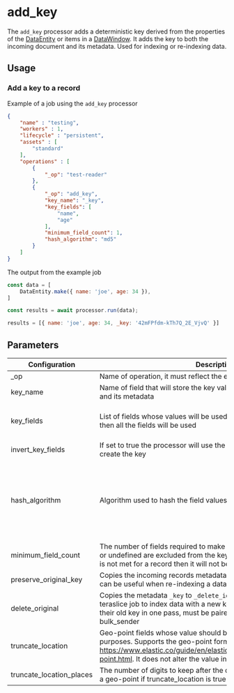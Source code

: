 # add_key

The `add_key` processor adds a deterministic key derived from the properties of the [DataEntity](https://terascope.github.io/teraslice/docs/packages/utils/api/classes/dataentity) or items in a [DataWindow](../entity/data-window.md).  It adds the key to both the incoming document and its metadata. Used for indexing or re-indexing data. 


## Usage

### Add a key to a record

Example of a job using the `add_key` processor

```json
{
    "name" : "testing",
    "workers" : 1,
    "lifecycle" : "persistent",
    "assets" : [
        "standard"
    ],
    "operations" : [
        {
            "_op": "test-reader"
        },
        {
            "_op": "add_key",
            "key_name": "_key",
            "key_fields": [
                "name",
                "age"
            ],
            "minimum_field_count": 1,
            "hash_algorithm": "md5"
        }
    ]
}
```

The output from the example job

```javascript
const data = [
    DataEntity.make({ name: 'joe', age: 34 }),
]

const results = await processor.run(data);

results = [{ name: 'joe', age: 34, _key: '42mFPfdm-kTh7Q_2E_VjvQ' }]
```


## Parameters

| Configuration | Description | Type |  Notes |
| ------------- | ----------- | ---- | ------ |
| _op | Name of operation, it must reflect the exact name of the file | String | required |
| key_name | Name of field that will store the key value, this applies to the document and its metadata | String | defaults to `_key` |
| key_fields | List of fields whose values will be used to create the key, if left blank then all the fields will be used | Array of Strings | defaults to an empty array |
| invert_key_fields | If set to true the processor will use the fields not listed in `key_fields` to create the key | Boolean | defaults to `false` |
| hash_algorithm | Algorithm used to hash the field values | Valid options md4, md5, sha1, sha256, sha512, and whirlpool | defaults to `md5` |
| minimum_field_count | The number of fields required to make the key. Fields that are empty or undefined are excluded from the key values. If the minimum count is not met for a record then it will not be returned by the processor | Number | defaults to `0` |
| preserve_original_key | Copies the incoming records metadata `_key` value to `_original_key`, can be useful when re-indexing a data set | Boolean | defaults to `false` |
| delete_original | Copies the metadata `_key` to `_delete_id` in the metadata.  This allows a teraslice job to index data with a new key while deleting records by their old key in one pass, must be paired with the elasticsearch-assets bulk_sender | Boolean | defaults to `false` |
| truncate_location | Geo-point fields whose value should be truncated for keying purposes.  Supports the geo-point formats listed here https://www.elastic.co/guide/en/elasticsearch/reference/current/geo-point.html. It does not alter the value in the incoming document | String Array | defaults to an empty array | 
| truncate_location_places | The number of digits to keep after the decimal for the lat, lon values of a geo-point if truncate_location is true | Number | defaults to `4` | 
